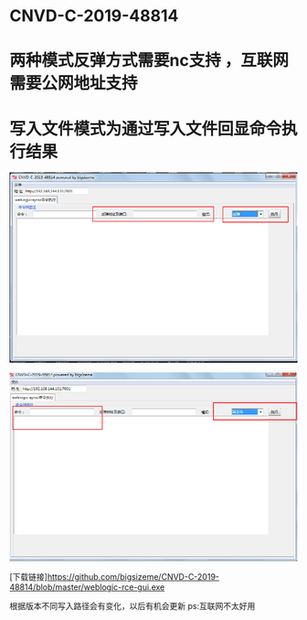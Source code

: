 # CNVD-C-2019-48814
# 两种模式反弹方式需要nc支持 ，互联网需要公网地址支持
# 写入文件模式为通过写入文件回显命令执行结果

![image](https://raw.githubusercontent.com/bigsizeme/CNVD-C-2019-48814/master/repng.png)

![image](https://raw.githubusercontent.com/bigsizeme/CNVD-C-2019-48814/master/wr.png)

[下载链接]https://github.com/bigsizeme/CNVD-C-2019-48814/blob/master/weblogic-rce-gui.exe

根据版本不同写入路径会有变化，以后有机会更新
ps:互联网不太好用
